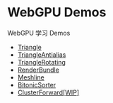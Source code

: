# WebGPU Demos

WebGPU 学习 Demos

- [Triangle](./src/demos/triangle.ts)
- [TriangleAntialias](./src/demos/triangleAntialias.ts)
- [TriangleRotating](./src/demos/triangleRotating.ts)
- [RenderBundle](./src/demos/renderBundle.ts)
- [Meshline](./src/demos/meshline.ts)
- [BitonicSorter](./src/demos/bitonicSorter.ts)
- [ClusterForward[WIP]](./src/demos/clusterForward.ts)